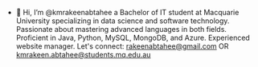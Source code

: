 - 👋 Hi, I’m @kmrakeenabtahee
a Bachelor of IT student at Macquarie University specializing in data science and software technology. Passionate about mastering advanced languages in both fields. Proficient in Java, Python, MySQL, MongoDB, and Azure. Experienced website manager. Let's connect: rakeenabtahee@gmail.com OR kmrakeen.abtahee@students.mq.edu.au

<!---
kmrakeenabtahee/kmrakeenabtahee is a ✨ special ✨ repository because its `README.md` (this file) appears on your GitHub profile.
You can click the Preview link to take a look at your changes.
--->
